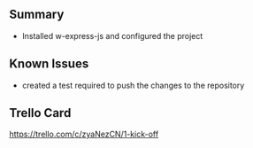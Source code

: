 ## Summary

* Installed w-express-js and configured the project

## Known Issues

* created a test required to push the changes to the repository

## Trello Card

https://trello.com/c/zyaNezCN/1-kick-off
